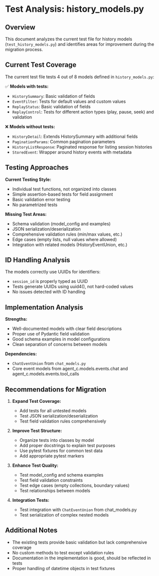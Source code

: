 # Test Analysis: history_models.py

## Overview
This document analyzes the current test file for history models (`test_history_models.py`) and identifies areas for improvement during the migration process.

## Current Test Coverage

The current test file tests 4 out of 8 models defined in `history_models.py`:

✅ **Models with tests:**
- `HistorySummary`: Basic validation of fields
- `EventFilter`: Tests for default values and custom values
- `ReplayStatus`: Basic validation of fields
- `ReplayControl`: Tests for different action types (play, pause, seek) and validation

❌ **Models without tests:**
- `HistoryDetail`: Extends HistorySummary with additional fields
- `PaginationParams`: Common pagination parameters
- `HistoryListResponse`: Paginated response for listing session histories
- `StoredEvent`: Wrapper around history events with metadata

## Testing Approaches

**Current Testing Style:**
- Individual test functions, not organized into classes
- Simple assertion-based tests for field assignment
- Basic validation error testing
- No parametrized tests

**Missing Test Areas:**
- Schema validation (model_config and examples)
- JSON serialization/deserialization
- Comprehensive validation rules (min/max values, etc.)
- Edge cases (empty lists, null values where allowed)
- Integration with related models (HistoryEventUnion, etc.)

## ID Handling Analysis

The models correctly use UUIDs for identifiers:
- `session_id` is properly typed as UUID
- Tests generate UUIDs using uuid4(), not hard-coded values
- No issues detected with ID handling

## Implementation Analysis

**Strengths:**
- Well-documented models with clear field descriptions
- Proper use of Pydantic field validation
- Good schema examples in model configurations
- Clean separation of concerns between models

**Dependencies:**
- `ChatEventUnion` from `chat_models.py`
- Core event models from agent_c.models.events.chat and agent_c.models.events.tool_calls

## Recommendations for Migration

1. **Expand Test Coverage:**
   - Add tests for all untested models
   - Test JSON serialization/deserialization
   - Test field validation rules comprehensively

2. **Improve Test Structure:**
   - Organize tests into classes by model
   - Add proper docstrings to explain test purposes
   - Use pytest fixtures for common test data
   - Add appropriate pytest markers

3. **Enhance Test Quality:**
   - Test model_config and schema examples
   - Test field validation constraints
   - Test edge cases (empty collections, boundary values)
   - Test relationships between models

4. **Integration Tests:**
   - Test integration with `ChatEventUnion` from chat_models.py
   - Test serialization of complex nested models

## Additional Notes

- The existing tests provide basic validation but lack comprehensive coverage
- No custom methods to test except validation rules
- Documentation in the implementation is good, should be reflected in tests
- Proper handling of datetime objects in test fixtures